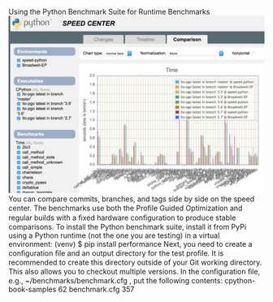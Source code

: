 Using the Python Benchmark Suite for Runtime Benchmarks 
![page_357_1](images/page_357_1.jpeg)
 You can compare commits, branches, and tags side by side on the speed center. The benchmarks use both the Proﬁle Guided Optimization and regular builds with a ﬁxed hardware conﬁguration to produce stable comparisons. To install the Python benchmark suite, install it from PyPi using a Python runtime (not the one you are testing) in a virtual environment: (venv) $ pip install performance Next, you need to create a conﬁguration ﬁle and an output directory for the test proﬁle. It is recommended to create this directory outside of your Git working directory. This also allows you to checkout multiple versions. In the conﬁguration ﬁle, e.g.,  ~/benchmarks/benchmark.cfg , put the following contents: cpython-book-samples 62 benchmark.cfg 357